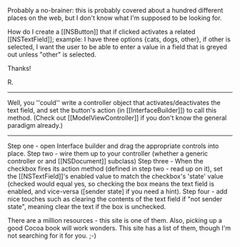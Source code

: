 

Probably a no-brainer: this is probably covered about a hundred different places on the web, but I don't know what I'm supposed to be looking for.

How do I create a [[NSButton]] that if clicked activates a related [[NSTextField]]; example: I have three options {cats, dogs, other}, if other is selected, I want the user to be able to enter a value in a field that is greyed out unless "other" is selected.

Thanks!

R.

----

Well, you ''could'' write a controller object that activates/deactivates the text field, and set the button's action (in [[InterfaceBuilder]]) to call this method. (Check out [[ModelViewController]] if you don't know the general paradigm already.)

----

Step one - open Interface builder and drag the appropriate controls into place.
Step two - wire them up to your controller (whether a generic controller or and [[NSDocument]] subclass)
Step three - When the checkbox fires its action method (defined in step two - read up on it), set the [[NSTextField]]'s enabled value to match the checkbox's 'state' value (checked would equal yes, so checking the box means the text field is enabled, and vice-versa ([sender state] if you need a hint).
Step four - add nice touches such as clearing the contents of the text field if "not sender state", meaning clear the text if the box is unchecked.

There are a million resources - this site is one of them. Also, picking up a good Cocoa book will work wonders. This site has a list of them, though I'm not searching for it for you. ;-)